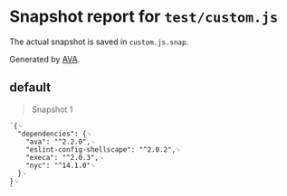 # Snapshot report for `test/custom.js`

The actual snapshot is saved in `custom.js.snap`.

Generated by [AVA](https://ava.li).

## default

> Snapshot 1

    `{␊
      "dependencies": {␊
        "ava": "^2.2.0",␊
        "eslint-config-shellscape": "^2.0.2",␊
        "execa": "^2.0.3",␊
        "nyc": "^14.1.0"␊
      }␊
    }␊
    `
